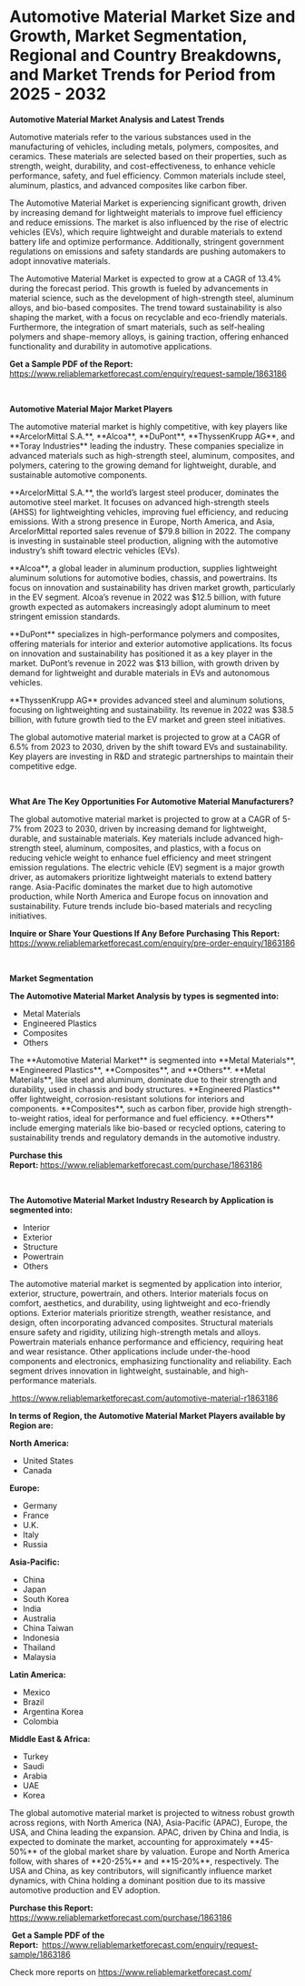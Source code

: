 <p><h1>Automotive Material Market Size and Growth, Market Segmentation, Regional and Country Breakdowns, and Market Trends for Period from 2025 -  2032</h1></p><p><strong>Automotive Material Market Analysis and Latest Trends</strong></p>
<p><p>Automotive materials refer to the various substances used in the manufacturing of vehicles, including metals, polymers, composites, and ceramics. These materials are selected based on their properties, such as strength, weight, durability, and cost-effectiveness, to enhance vehicle performance, safety, and fuel efficiency. Common materials include steel, aluminum, plastics, and advanced composites like carbon fiber.</p><p>The Automotive Material Market is experiencing significant growth, driven by increasing demand for lightweight materials to improve fuel efficiency and reduce emissions. The market is also influenced by the rise of electric vehicles (EVs), which require lightweight and durable materials to extend battery life and optimize performance. Additionally, stringent government regulations on emissions and safety standards are pushing automakers to adopt innovative materials.</p><p>The Automotive Material Market is expected to grow at a CAGR of 13.4% during the forecast period. This growth is fueled by advancements in material science, such as the development of high-strength steel, aluminum alloys, and bio-based composites. The trend toward sustainability is also shaping the market, with a focus on recyclable and eco-friendly materials. Furthermore, the integration of smart materials, such as self-healing polymers and shape-memory alloys, is gaining traction, offering enhanced functionality and durability in automotive applications.</p></p>
<p><strong>Get a Sample PDF of the Report:&nbsp;</strong> <a href="https://www.reliablemarketforecast.com/enquiry/request-sample/1863186?utm_campaign=1885&utm_medium=2&utm_source=Github&utm_content=ia&utm_term=30012025&utm_id=automotive-material">https://www.reliablemarketforecast.com/enquiry/request-sample/1863186</a></p>
<p>&nbsp;</p>
<p><strong>Automotive Material Major Market Players</strong></p>
<p><p>The automotive material market is highly competitive, with key players like **ArcelorMittal S.A.**, **Alcoa**, **DuPont**, **ThyssenKrupp AG**, and **Toray Industries** leading the industry. These companies specialize in advanced materials such as high-strength steel, aluminum, composites, and polymers, catering to the growing demand for lightweight, durable, and sustainable automotive components.</p><p>**ArcelorMittal S.A.**, the world’s largest steel producer, dominates the automotive steel market. It focuses on advanced high-strength steels (AHSS) for lightweighting vehicles, improving fuel efficiency, and reducing emissions. With a strong presence in Europe, North America, and Asia, ArcelorMittal reported sales revenue of $79.8 billion in 2022. The company is investing in sustainable steel production, aligning with the automotive industry’s shift toward electric vehicles (EVs).</p><p>**Alcoa**, a global leader in aluminum production, supplies lightweight aluminum solutions for automotive bodies, chassis, and powertrains. Its focus on innovation and sustainability has driven market growth, particularly in the EV segment. Alcoa’s revenue in 2022 was $12.5 billion, with future growth expected as automakers increasingly adopt aluminum to meet stringent emission standards.</p><p>**DuPont** specializes in high-performance polymers and composites, offering materials for interior and exterior automotive applications. Its focus on innovation and sustainability has positioned it as a key player in the market. DuPont’s revenue in 2022 was $13 billion, with growth driven by demand for lightweight and durable materials in EVs and autonomous vehicles.</p><p>**ThyssenKrupp AG** provides advanced steel and aluminum solutions, focusing on lightweighting and sustainability. Its revenue in 2022 was $38.5 billion, with future growth tied to the EV market and green steel initiatives.</p><p>The global automotive material market is projected to grow at a CAGR of 6.5% from 2023 to 2030, driven by the shift toward EVs and sustainability. Key players are investing in R&D and strategic partnerships to maintain their competitive edge.</p></p>
<p>&nbsp;</p>
<p><strong>What Are The Key Opportunities For Automotive Material Manufacturers?</strong></p>
<p><p>The global automotive material market is projected to grow at a CAGR of 5-7% from 2023 to 2030, driven by increasing demand for lightweight, durable, and sustainable materials. Key materials include advanced high-strength steel, aluminum, composites, and plastics, with a focus on reducing vehicle weight to enhance fuel efficiency and meet stringent emission regulations. The electric vehicle (EV) segment is a major growth driver, as automakers prioritize lightweight materials to extend battery range. Asia-Pacific dominates the market due to high automotive production, while North America and Europe focus on innovation and sustainability. Future trends include bio-based materials and recycling initiatives.</p></p>
<p><strong>Inquire or Share Your Questions If Any Before Purchasing This Report:</strong> <a href="https://www.reliablemarketforecast.com/enquiry/pre-order-enquiry/1863186?utm_campaign=1885&utm_medium=2&utm_source=Github&utm_content=ia&utm_term=30012025&utm_id=automotive-material">https://www.reliablemarketforecast.com/enquiry/pre-order-enquiry/1863186</a></p>
<p>&nbsp;</p>
<p><strong>Market Segmentation</strong></p>
<p><strong>The Automotive Material Market Analysis by types is segmented into:</strong></p>
<p><ul><li>Metal Materials</li><li>Engineered Plastics</li><li>Composites</li><li>Others</li></ul></p>
<p><p>The **Automotive Material Market** is segmented into **Metal Materials**, **Engineered Plastics**, **Composites**, and **Others**. **Metal Materials**, like steel and aluminum, dominate due to their strength and durability, used in chassis and body structures. **Engineered Plastics** offer lightweight, corrosion-resistant solutions for interiors and components. **Composites**, such as carbon fiber, provide high strength-to-weight ratios, ideal for performance and fuel efficiency. **Others** include emerging materials like bio-based or recycled options, catering to sustainability trends and regulatory demands in the automotive industry.</p></p>
<p><strong>Purchase this Report:&nbsp;</strong><a href="https://www.reliablemarketforecast.com/purchase/1863186?utm_campaign=1885&utm_medium=2&utm_source=Github&utm_content=ia&utm_term=30012025&utm_id=automotive-material">https://www.reliablemarketforecast.com/purchase/1863186</a></p>
<p>&nbsp;</p>
<p><strong>The Automotive Material Market Industry Research by Application is segmented into:</strong></p>
<p><ul><li>Interior</li><li>Exterior</li><li>Structure</li><li>Powertrain</li><li>Others</li></ul></p>
<p><p>The automotive material market is segmented by application into interior, exterior, structure, powertrain, and others. Interior materials focus on comfort, aesthetics, and durability, using lightweight and eco-friendly options. Exterior materials prioritize strength, weather resistance, and design, often incorporating advanced composites. Structural materials ensure safety and rigidity, utilizing high-strength metals and alloys. Powertrain materials enhance performance and efficiency, requiring heat and wear resistance. Other applications include under-the-hood components and electronics, emphasizing functionality and reliability. Each segment drives innovation in lightweight, sustainable, and high-performance materials.</p></p>
<p><a href="https://www.reliablemarketforecast.com/automotive-material-r1863186?utm_campaign=1885&utm_medium=2&utm_source=Github&utm_content=ia&utm_term=30012025&utm_id=automotive-material">&nbsp;https://www.reliablemarketforecast.com/automotive-material-r1863186</a></p>
<p><strong>In terms of Region, the Automotive Material Market Players available by Region are:</strong></p>
<p>
    <p> <strong> North America: </strong>
        <ul>
            <li>United States</li>
            <li>Canada</li>
        </ul>
        </p> 
    <p> <strong> Europe: </strong>
        <ul>
            <li>Germany</li>
            <li>France</li>
            <li>U.K.</li>
            <li>Italy</li>
            <li>Russia</li>
        </ul>
        </p> 
    <p> <strong> Asia-Pacific: </strong>
        <ul>
            <li>China</li>
            <li>Japan</li>
            <li>South Korea</li>
            <li>India</li>
            <li>Australia</li>
            <li>China Taiwan</li>
            <li>Indonesia</li>
            <li>Thailand</li>
            <li>Malaysia</li>
        </ul>
        </p> 
    <p> <strong> Latin America: </strong>
        <ul>
            <li>Mexico</li>
            <li>Brazil</li>
            <li>Argentina Korea</li>
            <li>Colombia</li>
        </ul>
        </p> 
    <p> <strong> Middle East & Africa: </strong>
        <ul>
            <li>Turkey</li>
            <li>Saudi</li>
            <li>Arabia</li>
            <li>UAE</li>
            <li>Korea</li>
        </ul>
    </p>
    </p>
<p><p>The global automotive material market is projected to witness robust growth across regions, with North America (NA), Asia-Pacific (APAC), Europe, the USA, and China leading the expansion. APAC, driven by China and India, is expected to dominate the market, accounting for approximately **45-50%** of the global market share by valuation. Europe and North America follow, with shares of **20-25%** and **15-20%**, respectively. The USA and China, as key contributors, will significantly influence market dynamics, with China holding a dominant position due to its massive automotive production and EV adoption.</p></p>
<p><strong>Purchase this Report: </strong><a href="https://www.reliablemarketforecast.com/purchase/1863186?utm_campaign=1885&utm_medium=2&utm_source=Github&utm_content=ia&utm_term=30012025&utm_id=automotive-material">https://www.reliablemarketforecast.com/purchase/1863186</a></p>
<p>&nbsp;<strong>Get a Sample PDF of the Report:&nbsp;&nbsp;</strong><a href="https://www.reliablemarketforecast.com/enquiry/request-sample/1863186?utm_campaign=1885&utm_medium=2&utm_source=Github&utm_content=ia&utm_term=30012025&utm_id=automotive-material">https://www.reliablemarketforecast.com/enquiry/request-sample/1863186</a></p>
<p><strong></strong></p>
<p>Check more reports on <a href="https://www.reliablemarketforecast.com/?utm_campaign=1885&utm_medium=2&utm_source=Github&utm_content=ia&utm_term=30012025&utm_id=automotive-material">https://www.reliablemarketforecast.com/</a></p>
